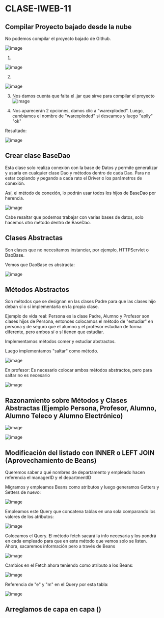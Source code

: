 # CLASE-IWEB-11

## Compilar Proyecto bajado desde la nube
No podemos compilar el proyecto bajado de Github.

![image](https://github.com/SergioABS0813/CLASE-IWEB-11/assets/134556600/9797ba42-a0ad-4125-a4c3-df45d362dfe1)

1)
![image](https://github.com/SergioABS0813/CLASE-IWEB-11/assets/134556600/58a15581-6b62-4d1e-a639-e638cbe5c958)

2)
![image](https://github.com/SergioABS0813/CLASE-IWEB-11/assets/134556600/dbfacc32-02b5-418c-b18f-9c46850e478c)

3) Nos damos cuenta que falta el .jar que sirve para compilar el proyecto
![image](https://github.com/SergioABS0813/CLASE-IWEB-11/assets/134556600/1fbec5fc-a0a2-489e-be58-19869c5ce55b)

4) Nos aparecerán 2 opciones, damos clic a "warexploded". Luego, cambiamos el nombre de "warexploded" si deseamos y luego "aplly" "ok"

Resultado:

![image](https://github.com/SergioABS0813/CLASE-IWEB-11/assets/134556600/5852c07a-8a5f-4175-b04f-a907822cd83f)

## Crear clase BaseDao
Esta clase solo realiza conexión con la base de Datos y permite generalizar y usarla en cualquier clase Dao y métodos dentro de cada Dao. Para no estar copiando y pegando a cada rato el Driver o los parámetros de conexión. 

Así, el método de conexión, lo podrán usar todos los hijos de BaseDao por herencia.

![image](https://github.com/SergioABS0813/CLASE-IWEB-11/assets/134556600/640e2167-8b09-4b92-9742-555ca9a63f3b)

Cabe resaltar que podemos trabajar con varias bases de datos, solo hacemos otro método dentro de BaseDao.

## Clases Abstractas
Son clases que no necesitamos instanciar, por ejemplo, HTTPServlet o DaoBase.

Vemos que DaoBase es abstracta:

![image](https://github.com/SergioABS0813/CLASE-IWEB-11/assets/134556600/640e2167-8b09-4b92-9742-555ca9a63f3b)

## Métodos Abstractos
Son métodos que se designan en las clases Padre para que las clases hijo deban sí o sí implementarla en la propia clase.

Ejemplo de vida real: Persona es la clase Padre, Alumno y Profesor son clases hijos de Persona, entonces colocamos el método de "estudiar" en persona y de seguro que el alumno y el profesor estudian de forma diferente, pero ambos sí o sí tienen que estudiar.

Implementamos métodos comer y estudiar abstractos.

Luego implementamos "saltar" como método.

![image](https://github.com/SergioABS0813/CLASE-IWEB-11/assets/134556600/8bdc2669-1146-411f-b31b-286d37540286)

En profesor: Es necesario colocar ambos métodos abstractos, pero para saltar no es necesario

![image](https://github.com/SergioABS0813/CLASE-IWEB-11/assets/134556600/07edfb42-73cf-45c2-b9ed-0f41f31f81a8)

## Razonamiento sobre Métodos y Clases Abstractas (Ejemplo Persona, Profesor, Alumno, Alumno Teleco y Alumno Electrónico)

![image](https://github.com/SergioABS0813/CLASE-IWEB-11/assets/134556600/357b2cef-4caa-4aad-90a1-3ade8a002a1d)

![image](https://github.com/SergioABS0813/CLASE-IWEB-11/assets/134556600/e97001a0-a107-471e-9c61-8bf0b5f71cae)

## Modificación del listado con INNER o LEFT JOIN (Aprovechamiento de Beans)

Queremos saber a qué nombres de departamento y empleado hacen referencia el managerID y el departmentID

Migramos y empleamos Beans como atributos y luego generamos Getters y Setters de nuevo:

![image](https://github.com/SergioABS0813/CLASE-IWEB-11/assets/134556600/60697abd-506b-47c0-8c26-065c0392af59)


Empleamos este Query que concatena tablas en una sola comparando los valores de los atributos:

![image](https://github.com/SergioABS0813/CLASE-IWEB-11/assets/134556600/733531d5-079a-4579-9769-78267d47cb9e)

Colocamos el Query. El método fetch sacará la info necesaria y los pondrá en cada empleado para que en este método que vemos solo se listen. Ahora, sacaremos información pero a través de Beans

![image](https://github.com/SergioABS0813/CLASE-IWEB-11/assets/134556600/3c81dadb-1861-4b17-96eb-5b5aa0097083)

Cambios en el Fetch ahora teniendo como atributo a los Beans:

![image](https://github.com/SergioABS0813/CLASE-IWEB-11/assets/134556600/9cdf9e8a-c120-4573-be92-d7cecbee156a)

Referencia de "e" y "m" en el Query por esta tabla:

![image](https://github.com/SergioABS0813/CLASE-IWEB-11/assets/134556600/8fa8918b-483c-4d93-b5b1-9cfc3557b53e)





## Arreglamos de capa en capa ()
















